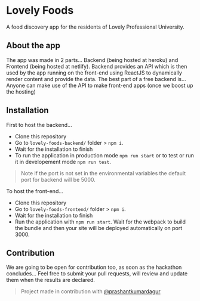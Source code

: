 # Lovely Foods

A food discovery app for the residents of Lovely Professional University.

## About the app

The app was made in 2 parts... Backend (being hosted at heroku) and Frontend (being hosted at netlify). Backend provides an API which is then used by the app running on the front-end using ReactJS to dynamically render content and provide the data.
The best part of a free backend is... Anyone can make use of the API to make front-end apps (once we boost up the hosting)

## Installation

First to host the backend...
- Clone this repository
- Go to `lovely-foods-backend/` folder > `npm i`.
- Wait for the installation to finish
- To run the application in production mode `npm run start` or to test or run it in developement mode `npm run test`. 

> Note if the port is not set in the environmental variables the default port for backend will be 5000.

To host the front-end...
- Clone this repository
- Go to `lovely-foods-frontend/` folder > `npm i`.
- Wait for the installation to finish
- Run the application with `npm run start`. Wait for the webpack to build the bundle and then your site will be deployed automatically on port 3000.

## Contribution
We are going to be open for contribution too, as soon as the hackathon concludes... Feel free to submit your pull requests, will review and update them when the results are declared.

> Project made in contribution with [@prashantkumardagur](https://github.com/prashantkumardagur)
